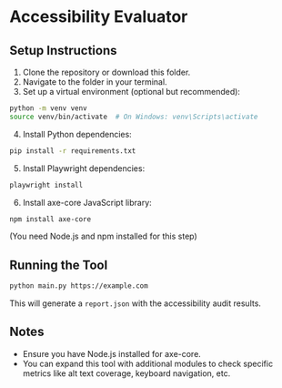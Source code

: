 # Accessibility Evaluator

## Setup Instructions

1. Clone the repository or download this folder.
2. Navigate to the folder in your terminal.
3. Set up a virtual environment (optional but recommended):

```bash
python -m venv venv
source venv/bin/activate  # On Windows: venv\Scripts\activate
```

4. Install Python dependencies:

```bash
pip install -r requirements.txt
```

5. Install Playwright dependencies:

```bash
playwright install
```

6. Install axe-core JavaScript library:

```bash
npm install axe-core
```

(You need Node.js and npm installed for this step)

## Running the Tool

```bash
python main.py https://example.com
```

This will generate a `report.json` with the accessibility audit results.

## Notes

- Ensure you have Node.js installed for axe-core.
- You can expand this tool with additional modules to check specific metrics like alt text coverage, keyboard navigation, etc.
